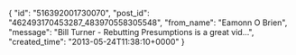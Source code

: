  {
   "id": "516392001730070",
   "post_id": "462493170453287_483970558305548",
   "from_name": "Eamonn O Brien",
   "message": "Bill Turner - Rebutting Presumptions is a great vid...",
   "created_time": "2013-05-24T11:38:10+0000"
 }
